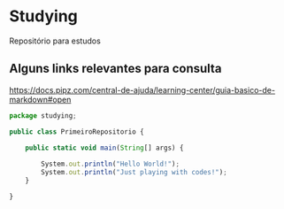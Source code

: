 # Studying 
Repositório para estudos

## Alguns links relevantes para consulta
<https://docs.pipz.com/central-de-ajuda/learning-center/guia-basico-de-markdown#open>

~~~javascript 
package studying;

public class PrimeiroRepositorio {

	public static void main(String[] args) {
    
		System.out.println("Hello World!");
		System.out.println("Just playing with codes!");
	}

}
